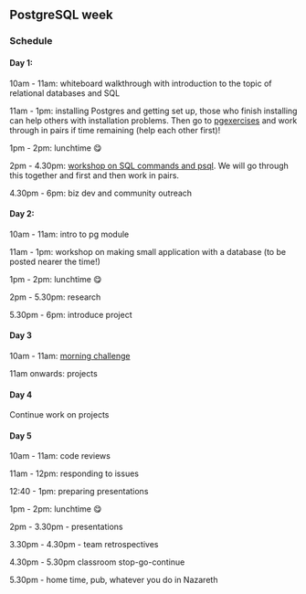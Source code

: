 ## PostgreSQL week

### Schedule

#### Day 1:

10am - 11am: whiteboard walkthrough with introduction to the topic of relational databases and SQL

11am - 1pm: installing Postgres and getting set up, those who finish installing can help others with installation problems.
Then go to [pgexercises](https://www.pgexercises.com/gettingstarted.html) and work through in pairs if time remaining (help each other first)!

1pm - 2pm: lunchtime 😋

2pm - 4.30pm: [workshop on SQL commands and psql](https://github.com/FAC9/postgres-workshop). We will go through this together and first and then work in pairs.

4.30pm - 6pm: biz dev and community outreach

#### Day 2:

10am - 11am: intro to pg module

11am - 1pm: workshop on making small application with a database (to be posted nearer the time!)

1pm - 2pm: lunchtime 😋

2pm - 5.30pm: research

5.30pm - 6pm: introduce project

#### Day 3

10am - 11am: [morning challenge](https://github.com/shiryz/db-morning-challenge)

11am onwards: projects


#### Day 4

Continue work on projects

#### Day 5

10am - 11am: code reviews

11am - 12pm: responding to issues

12:40 - 1pm: preparing presentations

1pm - 2pm: lunchtime 😋

2pm - 3.30pm - presentations

3.30pm - 4.30pm - team retrospectives

4.30pm - 5.30pm classroom stop-go-continue

5.30pm - home time, pub, whatever you do in Nazareth
